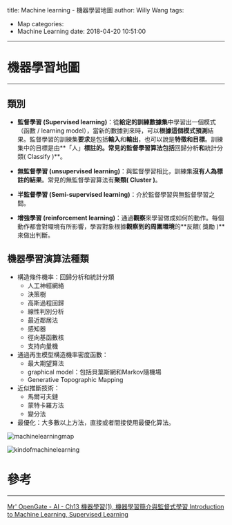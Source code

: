 title: Machine learning - 機器學習地圖
author: Willy Wang
tags:
  - Map
categories:
  - Machine Learning
date: 2018-04-20 10:51:00
---
# 機器學習地圖

---


## 類別


- **監督學習 (Supervised learning)**：從**給定的訓練數據集**中學習出一個模式（函數 / learning model），當新的數據到來時，可以**根據這個模式預測**結果。監督學習的訓練集**要求**是包括**輸入**和**輸出**，也可以說是**特徵和目標**。訓練集中的目標是由**「人」**標註的。常見的監督學習算法包括**回歸分析**和**統計分類( Classify )**。

- **無監督學習 (unsupervised learning)**：與監督學習相比，訓練集**沒有人為標註的結果**。常見的無監督學習算法有**聚類( Cluster )**。

- **半監督學習 (Semi-supervised learning)**：介於監督學習與無監督學習之間。

- **增強學習 (reinforcement learning)**：通過**觀察**來學習做成如何的動作。每個動作都會對環境有所影響，學習對象根據**觀察到的周圍環境**的**反饋( 獎勵 )**來做出判斷。

## 機器學習演算法種類

- 構造條件機率：回歸分析和統計分類
	 - 人工神經網絡
	 - 決策樹
	 - 高斯過程回歸
	 - 線性判別分析
	 - 最近鄰居法
	 - 感知器
	 - 徑向基函數核
	 - 支持向量機
- 通過再生模型構造機率密度函數：
	 - 最大期望算法
	 - graphical model：包括貝葉斯網和Markov隨機場
	 - Generative Topographic Mapping
- 近似推斷技術：
	 - 馬爾可夫鏈
	 - 蒙特卡羅方法
	 - 變分法
- 最優化：大多數以上方法，直接或者間接使用最優化算法。




![machinelearningmap](\willywangkaa\images\machinelearningmap.png)





















![kindofmachinelearning](\willywangkaa\images\kindofmachinelearning.png)























# 參考

---
[Mr' OpenGate - AI - Ch13 機器學習(1), 機器學習簡介與監督式學習 Introduction to Machine Learning, Supervised Learning](http://mropengate.blogspot.tw/2015/05/ai-supervised-learning.html)